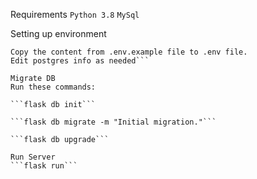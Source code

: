 Requirements
  ```Python 3.8```
  ```MySql```

Setting up environment
  ```Create .env file in the main folder.
  Copy the content from .env.example file to .env file.
  Edit postgres info as needed```
 
Migrate DB
  Run these commands:

  ```flask db init```

  ```flask db migrate -m "Initial migration."```

  ```flask db upgrade```
  
Run Server
  ```flask run```
